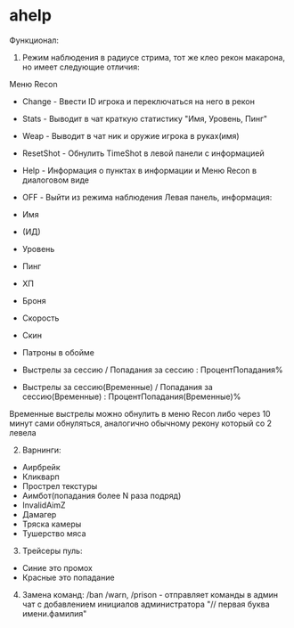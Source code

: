 # ahelp
Функционал:
1. Режим наблюдения в радиусе стрима, тот же клео рекон макарона, но имеет следующие отличия:

Меню Recon

- Change - Ввести ID игрока и переключаться на него в рекон
- Stats - Выводит в чат краткую статистику "Имя, Уровень, Пинг"
- Weap - Выводит в чат ник и оружие игрока в руках(имя)
- ResetShot - Обнулить TimeShot в левой панели с информацией
- Help - Информация о пунктах в информации и Меню Recon в диалоговом виде
- OFF - Выйти из режима наблюдения
Левая панель, информация:
- Имя
- (ИД)

- Уровень
- Пинг
- ХП
- Броня
- Скорость
- Скин
- Патроны в обойме
- Выстрелы за сессию / Попадания за сессию : ПроцентПопадания%
- Выстрелы за сессию(Временные) / Попадания за сессию(Временные) : ПроцентПопадания(Временные)%

Временные выстрелы можно обнулить в меню Recon либо через 10 минут сами обнуляться, аналогично обычному рекону который со 2 левела

2. Варнинги:
- Аирбрейк
- Кликварп
- Прострел текстуры
- Аимбот(попадания более N раза подряд)
- InvalidAimZ
- Дамагер
- Тряска камеры
- Тушерство мяса

3. Трейсеры пуль:
- Синие это промох
- Красные это попадание

4. Замена команд:
/ban /warn, /prison - отправляет команды в админ чат с добавлением инициалов администратора "// первая буква имени.фамилия"
